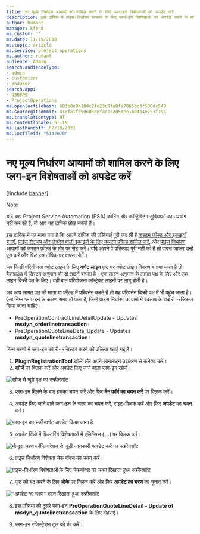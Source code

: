 ```yaml
---
title: नए मूल्य निर्धारण आयामों को शामिल करने के लिए प्लग-इन विशेषताओं को अपडेट करें
description: इस टॉपिक में प्राइस-निर्धारण आयामों के लिए प्लग-इन विशेषताओं को अपडेट करने के बारे में जानकारी प्रदान की गयी है।
author: Rumant
manager: kfend
ms.custom: ''
ms.date: 11/19/2018
ms.topic: article
ms.service: project-operations
ms.author: rumant
audience: Admin
search.audienceType:
- admin
- customizer
- enduser
search.app:
- D365PS
- ProjectOperations
ms.openlocfilehash: 603b0e9a10dc2fe23c9fa0fa7065bc3f500dc540
ms.sourcegitcommit: 418fa1fe9d605b8faccc2d5dee1b04b4e753f194
ms.translationtype: HT
ms.contentlocale: hi-IN
ms.lasthandoff: 02/10/2021
ms.locfileid: "5147070"
---
```

# <a name="update-plug-in-attributes-to-include-new-pricing-dimensions"></a>नए मूल्य निर्धारण आयामों को शामिल करने के लिए प्लग-इन विशेषताओं को अपडेट करें

[!include [banner](../includes/psa-now-project-operations.md)]

> [!NOTE]
> यदि आप Project Service Automation (PSA) कोटिंग और कॉन्ट्रैक्टिंग सुविधाओं का उपयोग नहीं कर रहे हैं, तो आप यह टॉपिक छोड़ सकते हैं।

इस टॉपिक में यह माना गया है कि आपने टॉपिक की प्रक्रियाएँ पूरी कर ली हैं [कस्टम फील्ड और इकाइयाँ बनाएँ](create-custom-fields-entities.md), [प्राइस सेटअप और लेनदेन वाली इकाइयों के लिए कस्टम फ़ील्ड शामिल करें](field-references.md), और [प्राइस निर्धारण आयामों को कस्टम फ़ील्ड के तौर पर सेट करें](set-up-pricing-dimensions.md)। यदि आपने वे प्रक्रियाएं पूरी नहीं की हैं तो वापस जाकर उन्हें पूरा करें और फिर इस टॉपिक पर वापस लौटें।

जब किसी परियोजना क्वोट लाइन के लिए **क्वोट लाइन** पृष्ठ पर क्वोट लाइन विवरण बनाया जाता है तो बैकग्राउंड में सिस्टम अनुमान की दो लाइनें बनाता है - एक लाइन अनुमान के लागत पक्ष के लिए और एक लाइन बिक्री पक्ष के लिए। यही बात परियोजना कॉन्ट्रेक्ट लाइनों पर लागू होती है।

जब आप लागत पक्ष की मात्रा या फील्ड में परिवर्तन करते हैं तो यह परिवर्तन बिक्री पक्ष में भी पहुंच जाता है। ऐसा निम्न प्लग-इन के कारण संभव हो पाता है, जिन्हें प्राइस निर्धारण आयामों में बदलाव के बाद री -रजिस्टर किया जाना चाहिए।

- PreOperationContractLineDetailUpdate - Updates **msdyn_orderlinetransaction**।
- PreOperationQuoteLineDetailUpdate - Updates **msdyn_quotelinetransaction**।

निम्न चरणों में प्लग-इन को री- रजिस्टर करने की प्रक्रिया बताई गई है।

1. **PluginRegistrationTool** खोलें और अपने ऑनलाइन उदाहरण से कनेक्ट करें।
2. **खोजें** पर क्लिक करें और अपडेट किए जाने वाला प्लग-इन खोजें।

 ![खोज से जुड़े वृक्ष का स्क्रीनशॉट](media/PRT-1.png)

3. प्लग-इन मिलने के बाद इसका चयन करें और फिर **मेन फ़ॉर्म का चयन करें** पर क्लिक करें।

4. अपडेट किए जाने वाले प्लग-इन के चरण का चयन करें, राइट-क्लिक करें और फिर **अपडेट** का चयन करें।

 ![प्लग-इन का स्क्रीनशॉट अपडेट किया जाना है](media/PRT-2.png)
 
5. अपडेट विंडो में फ़िल्टरिंग विशेषताओं में एलिप्सिस (**...**) पर क्लिक करें।

 ![मौजूदा चरण कॉन्फ़िगरेशन से जुड़ी जानकारी अपडेट करें का स्क्रीनशॉट](media/PRT-3.png)
 
6. प्राइस निर्धारण विशेषता चेक बॉक्स का चयन करें।

 ![प्राइस-निर्धारण विशेषताओं के लिए चेकबॉक्स का चयन दिखाता हुआ स्क्रीनशॉट](media/PRT-4.png)

7. पृष्ठ को बंद करने के लिए **ओके** पर क्लिक करें और फिर **अपडेट का चरण** का चुनाव करें।

 ![“अपडेट का चरण" बटन दिखाता हुआ स्क्रीनशॉट](media/PRT-5.png)
 
8. इस प्रक्रिया को दूसरे प्लग-इन  **PreOperationQuoteLineDetail - Update of msdyn_quotelinetransaction** के लिए दोहराएं।

9. प्लग-इन रजिस्ट्रेशन टूल को बंद करें।

